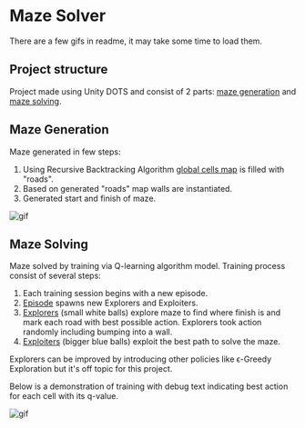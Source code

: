 # Maze Solver


There are a few gifs in readme, it may take some time to load them.


## Project structure
Project made using Unity DOTS and consist of 2 parts: [maze generation](#maze-generation) and [maze solving](#maze-solving).


## Maze Generation


Maze generated in few steps:
1. Using Recursive Backtracking Algorithm [global cells map](./Assets/Scenes/MazeGeneration/Systems/GenerateMazeSystem.cs) is filled with "roads".
1. Based on generated "roads" map walls are instantiated.
1. Generated start and finish of maze.


![gif](./ReadmeAssets/MazeGeneration.gif)


## Maze Solving


Maze solved by training via Q-learning algorithm model.
Training process consist of several steps:
1. Each training session begins with a new episode.
1. [Episode](./Assets/Scenes/MazeSolver/Episode/EpisodeSystem.cs) spawns new Explorers and Exploiters.
1. [Explorers](./Assets/Scenes/MazeSolver/Exploration/ExplorationSystem.cs) (small white balls) explore maze to find where finish is and mark each road with best possible action. Explorers took action randomly including bumping into a wall.
1. [Exploiters](./Assets/Scenes/MazeSolver/Exploitation/ExploitationSystem.cs) (bigger blue balls) exploit the best path to solve the maze.

Explorers can be improved by introducing other policies like ϵ-Greedy Exploration but it's off topic for this project.

Below is a demonstration of training with debug text indicating best action for each cell with its q-value.

![gif](./ReadmeAssets/Solving.gif)
